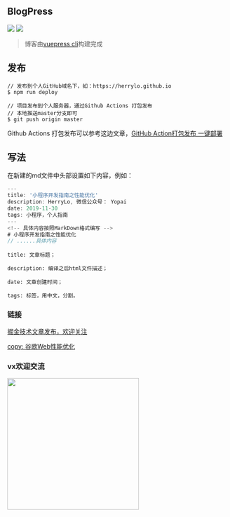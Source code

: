 ## BlogPress

![](https://img.shields.io/badge/-vuepress-brightgreen)
![](https://img.shields.io/badge/-vue%402.0-brightgreen)

> 博客由[vuepress cli](https://vuepress.vuejs.org/zh/guide/)构建完成

## 发布
```javscript
// 发布到个人GitHub域名下，如：https://herrylo.github.io
$ npm run deploy 

// 项目发布到个人服务器，通过Github Actions 打包发布
// 本地推送master分支即可
$ git push origin master
```
Github Actions 打包发布可以参考这边文章，[GitHub Action打包发布 一键部署](https://juejin.cn/post/6844904022239870984)

## 写法

在新建的md文件中头部设置如下内容，例如：
```javascript
---
title: '小程序开发指南之性能优化'
description: HerryLo, 微信公众号： Yopai
date: 2019-11-30
tags: 小程序，个人指南
---
<!-- 具体内容按照MarkDown格式编写 -->
# 小程序开发指南之性能优化
// ......具体内容
```
    title: 文章标题；

    description: 编译之后html文件描述；

    date: 文章创建时间；

    tags: 标签，用中文，分割。

### 链接

[掘金技术文章发布，欢迎关注](https://juejin.cn/user/430664289365608)

[copy: 谷歌Web性能优化](https://developers.didiheng.com/)

### vx欢迎交流

<img width="300" height="300" center src="https://didiheng.com/image/IMG_0574.JPG" />
